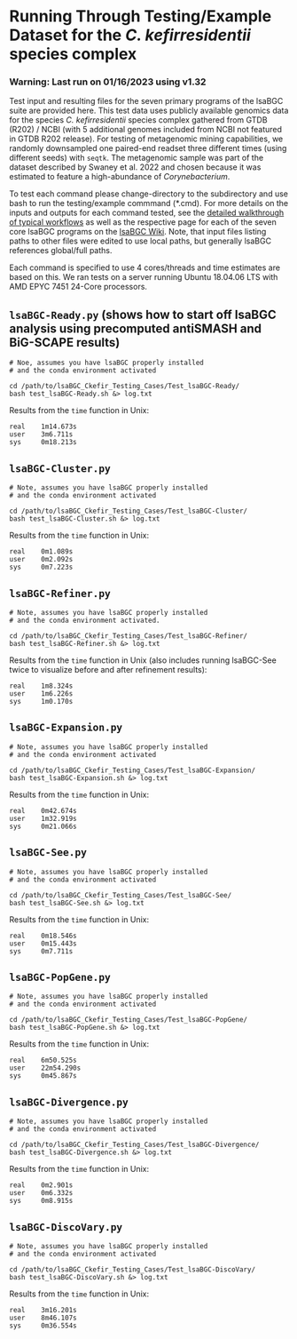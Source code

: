 # Running Through Testing/Example Dataset for the *C. kefirresidentii* species complex


### Warning: Last run on  01/16/2023 using v1.32

Test input and resulting files for the seven primary programs of the lsaBGC suite are provided here. This test data uses publicly available genomics data for the species *C. kefirresidentii* species complex gathered from GTDB (R202) / NCBI (with 5 additional genomes included from NCBI not featured in GTDB R202 release). For testing of metagenomic mining capabilities, we randomly downsampled one paired-end readset three different times (using different seeds) with `seqtk`. The metagenomic sample was part of the dataset described by Swaney et al. 2022 and chosen because it was estimated to feature a high-abundance of *Corynebacterium*.

To test each command please change-directory to the subdirectory and use bash to run the testing/example commmand (\*.cmd). For more details on the inputs and outputs for each command tested, see the [detailed walkthrough of typical workflows]([https://github.com/Kalan-Lab/lsaBGC/wiki/03.-Detailed-Walkthrough](https://github.com/Kalan-Lab/lsaBGC/wiki/03.-Tutorial:-Exploring-BGCs-in-Cutibacterium)) as well as the respective page for each of the seven core lsaBGC programs on the [lsaBGC Wiki](https://github.com/Kalan-Lab/lsaBGC/wiki). Note, that input files listing paths to other files were edited to use local paths, but generally lsaBGC references global/full paths.

Each command is specified to use 4 cores/threads and time estimates are based on this. We ran tests on a server running Ubuntu 18.04.06 LTS with AMD EPYC 7451 24-Core processors.

## `lsaBGC-Ready.py` (shows how to start off lsaBGC analysis using precomputed antiSMASH and BiG-SCAPE results)

```console
# Noe, assumes you have lsaBGC properly installed 
# and the conda environment activated

cd /path/to/lsaBGC_Ckefir_Testing_Cases/Test_lsaBGC-Ready/
bash test_lsaBGC-Ready.sh &> log.txt
```

Results from the `time` function in Unix:
```
real	1m14.673s
user	3m6.711s
sys	    0m18.213s
```

## `lsaBGC-Cluster.py`

```console
# Note, assumes you have lsaBGC properly installed 
# and the conda environment activated

cd /path/to/lsaBGC_Ckefir_Testing_Cases/Test_lsaBGC-Cluster/
bash test_lsaBGC-Cluster.sh &> log.txt
```

Results from the `time` function in Unix:
```
real	0m1.089s
user	0m2.092s
sys     0m7.223s
```

## `lsaBGC-Refiner.py`

```console
# Note, assumes you have lsaBGC properly installed 
# and the conda environment activated.

cd /path/to/lsaBGC_Ckefir_Testing_Cases/Test_lsaBGC-Refiner/
bash test_lsaBGC-Refiner.sh &> log.txt
```

Results from the `time` function in Unix (also includes running lsaBGC-See twice to visualize before and after refinement results):
```
real	1m8.324s
user	1m6.226s
sys	    1m0.170s
```

## `lsaBGC-Expansion.py`

```console
# Note, assumes you have lsaBGC properly installed 
# and the conda environment activated

cd /path/to/lsaBGC_Ckefir_Testing_Cases/Test_lsaBGC-Expansion/
bash test_lsaBGC-Expansion.sh &> log.txt
```

Results from the `time` function in Unix:
```
real	0m42.674s
user	1m32.919s
sys	    0m21.066s
```

## `lsaBGC-See.py`

```console
# Note, assumes you have lsaBGC properly installed 
# and the conda environment activated

cd /path/to/lsaBGC_Ckefir_Testing_Cases/Test_lsaBGC-See/
bash test_lsaBGC-See.sh &> log.txt
```

Results from the `time` function in Unix:
```
real	0m18.546s
user	0m15.443s
sys     0m7.711s
```

## `lsaBGC-PopGene.py`

```console
# Note, assumes you have lsaBGC properly installed 
# and the conda environment activated

cd /path/to/lsaBGC_Ckefir_Testing_Cases/Test_lsaBGC-PopGene/
bash test_lsaBGC-PopGene.sh &> log.txt
```

Results from the `time` function in Unix:
```
real	6m50.525s
user	22m54.290s
sys	    0m45.867s
```

## `lsaBGC-Divergence.py`

```console
# Note, assumes you have lsaBGC properly installed 
# and the conda environment activated

cd /path/to/lsaBGC_Ckefir_Testing_Cases/Test_lsaBGC-Divergence/
bash test_lsaBGC-Divergence.sh &> log.txt
```

Results from the `time` function in Unix:
```
real	0m2.901s
user	0m6.332s
sys	    0m8.915s
```

## `lsaBGC-DiscoVary.py`

```console
# Note, assumes you have lsaBGC properly installed 
# and the conda environment activated

cd /path/to/lsaBGC_Ckefir_Testing_Cases/Test_lsaBGC-DiscoVary/
bash test_lsaBGC-DiscoVary.sh &> log.txt
```

Results from the `time` function in Unix:
```
real	3m16.201s
user	8m46.107s
sys	    0m36.554s
```

